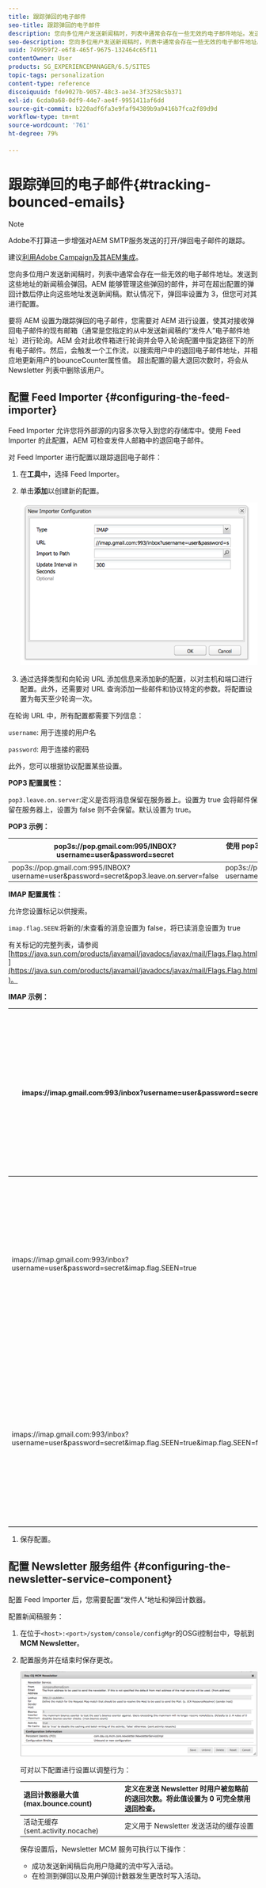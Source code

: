 ```yaml
---
title: 跟踪弹回的电子邮件
seo-title: 跟踪弹回的电子邮件
description: 您向多位用户发送新闻稿时，列表中通常会存在一些无效的电子邮件地址。发送到这些地址的新闻稿会弹回。AEM 能够管理这些弹回的邮件，并可在超出配置的弹回计数后停止向这些地址发送新闻稿。
seo-description: 您向多位用户发送新闻稿时，列表中通常会存在一些无效的电子邮件地址。发送到这些地址的新闻稿会弹回。AEM 能够管理这些弹回的邮件，并可在超出配置的弹回计数后停止向这些地址发送新闻稿。
uuid: 749959f2-e6f8-465f-9675-132464c65f11
contentOwner: User
products: SG_EXPERIENCEMANAGER/6.5/SITES
topic-tags: personalization
content-type: reference
discoiquuid: fde9027b-9057-48c3-ae34-3f3258c5b371
exl-id: 6cda0a68-0df9-44e7-ae4f-9951411af6dd
source-git-commit: b220adf6fa3e9faf94389b9a9416b7fca2f89d9d
workflow-type: tm+mt
source-wordcount: '761'
ht-degree: 79%

---
```


# 跟踪弹回的电子邮件{#tracking-bounced-emails}

>[!NOTE]
>
>Adobe不打算进一步增强对AEM SMTP服务发送的打开/弹回电子邮件的跟踪。
>
>建议[利用Adobe Campaign及其AEM集成](/help/sites-administering/campaign.md)。

您向多位用户发送新闻稿时，列表中通常会存在一些无效的电子邮件地址。发送到这些地址的新闻稿会弹回。AEM 能够管理这些弹回的邮件，并可在超出配置的弹回计数后停止向这些地址发送新闻稿。默认情况下，弹回率设置为 3，但您可对其进行配置。

要将 AEM 设置为跟踪弹回的电子邮件，您需要对 AEM 进行设置，使其对接收弹回电子邮件的现有邮箱（通常是您指定的从中发送新闻稿的“发件人”电子邮件地址）进行轮询。AEM 会对此收件箱进行轮询并会导入轮询配置中指定路径下的所有电子邮件。然后，会触发一个工作流，以搜索用户中的退回电子邮件地址，并相应地更新用户的bounceCounter属性值。 超出配置的最大退回次数时，将会从 Newsletter 列表中删除该用户。

## 配置 Feed Importer  {#configuring-the-feed-importer}

Feed Importer 允许您将外部源的内容多次导入到您的存储库中。使用 Feed Importer 的此配置，AEM 可检查发件人邮箱中的退回电子邮件。

对 Feed Importer 进行配置以跟踪退回电子邮件：

1. 在&#x200B;**工具**&#x200B;中，选择 Feed Importer。

1. 单击&#x200B;**添加**&#x200B;以创建新的配置。

   ![chlimage_1](assets/chlimage_1a.png)

1. 通过选择类型和向轮询 URL 添加信息来添加新的配置，以对主机和端口进行配置。此外，还需要对 URL 查询添加一些邮件和协议特定的参数。将配置设置为每天至少轮询一次。

   
在轮询 URL 中，所有配置都需要下列信息：

   `username`: 用于连接的用户名

   `password`: 用于连接的密码

   此外，您可以根据协议配置某些设置。

   **POP3 配置属性：**

   `pop3.leave.on.server`:定义是否将消息保留在服务器上。设置为 true 会将邮件保留在服务器上，设置为 false 则不会保留。默认设置为 true。

   **POP3 示例：**

   | pop3s://pop.gmail.com:995/INBOX?username=user&amp;password=secret | 使用 pop3 通过 SSL 以用户/密码方式连接到 GMail 端口 993 时，默认将消息保留在服务器上  |
   |---|---|
   | pop3s://pop.gmail.com:995/INBOX?username=user&amp;password=secret&amp;pop3.leave.on.server=false | pop3s://pop.gmail.com:995/INBOX?username=user&amp;password=secret&amp;pop3.leave.on.server=false |

   **IMAP 配置属性：**

   允许您设置标记以供搜索。

   `imap.flag.SEEN`:将新的/未查看的消息设置为 false，将已读消息设置为 true

   有关标记的完整列表，请参阅[https://java.sun.com/products/javamail/javadocs/javax/mail/Flags.Flag.html](https://java.sun.com/products/javamail/javadocs/javax/mail/Flags.Flag.html)。

   **IMAP 示例：**

   | imaps://imap.gmail.com:993/inbox?username=user&amp;password=secret | 使用 IMAP 通过 SSL 以用户/密码方式连接到 GMail 端口 993。默认只获取新消息。 |
   |---|---|
   | imaps://imap.gmail.com:993/inbox?username=user&amp;password=secret&amp;imap.flag.SEEN=true | 使用 IMAP 通过 SSL 以用户/密码方式连接到 GMail 993 时，只会获取已查看的消息。 |
   | imaps://imap.gmail.com:993/inbox?username=user&amp;password=secret&amp;imap.flag.SEEN=true&amp;imap.flag.SEEN=false | 使用 IMAP 通过 SSL 以用户/密码方式连接到 GMail 993 时，会获取已读消息或新消息。 |

1. 保存配置。

## 配置 Newsletter 服务组件  {#configuring-the-newsletter-service-component}

配置 Feed Importer 后，您需要配置“发件人”地址和弹回计数器。

配置新闻稿服务：

1. 在位于`<host>:<port>/system/console/configMgr`的OSGi控制台中，导航到&#x200B;**MCM Newsletter**。

1. 配置服务并在结束时保存更改。

   ![chlimage_1-1](assets/chlimage_1-1a.png)

   可对以下配置进行设置以调整行为：

   | 退回计数器最大值 (max.bounce.count) | 定义在发送 Newsletter 时用户被忽略前的退回次数。将此值设置为 0 可完全禁用退回检查。 |
   |---|---|
   | 活动无缓存 (sent.activity.nocache) | 定义用于 Newsletter 发送活动的缓存设置 |

   保存设置后，Newsletter MCM 服务可执行以下操作：

   * 成功发送新闻稿后向用户隐藏的流中写入活动。
   * 在检测到弹回以及用户弹回计数器发生更改时写入活动。
